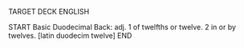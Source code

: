 TARGET DECK
ENGLISH

START
Basic
Duodecimal
Back: adj. 1 of twelfths or twelve. 2 in or by twelves. [latin duodecim twelve]
END

